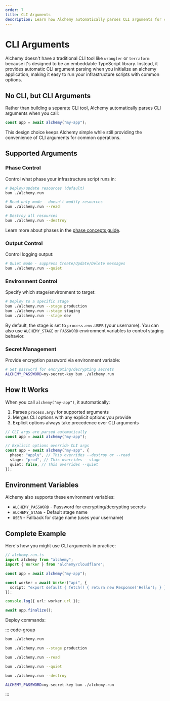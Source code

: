 ```yaml
---
order: 7
title: CLI Arguments
description: Learn how Alchemy automatically parses CLI arguments for common operations like destroy, read, quiet mode, and staging without requiring a traditional CLI tool.
---
```


# CLI Arguments

Alchemy doesn't have a traditional CLI tool like `wrangler` or `terraform` because it's designed to be an embeddable TypeScript library. Instead, it provides automatic CLI argument parsing when you initialize an alchemy application, making it easy to run your infrastructure scripts with common options.

## No CLI, but CLI Arguments

Rather than building a separate CLI tool, Alchemy automatically parses CLI arguments when you call:

```ts
const app = await alchemy("my-app");
```

This design choice keeps Alchemy simple while still providing the convenience of CLI arguments for common operations.

## Supported Arguments

### Phase Control

Control what phase your infrastructure script runs in:

```sh
# Deploy/update resources (default)
bun ./alchemy.run

# Read-only mode - doesn't modify resources
bun ./alchemy.run --read

# Destroy all resources
bun ./alchemy.run --destroy
```

Learn more about phases in the [phase concepts guide](../concepts/phase.md).

### Output Control

Control logging output:

```sh
# Quiet mode - suppress Create/Update/Delete messages  
bun ./alchemy.run --quiet
```

### Environment Control

Specify which stage/environment to target:

```sh
# Deploy to a specific stage
bun ./alchemy.run --stage production
bun ./alchemy.run --stage staging
bun ./alchemy.run --stage dev
```

By default, the stage is set to `process.env.USER` (your username). You can also use `ALCHEMY_STAGE` or `PASSWORD` environment variables to control staging behavior.

### Secret Management

Provide encryption password via environment variable:

```sh
# Set password for encrypting/decrypting secrets
ALCHEMY_PASSWORD=my-secret-key bun ./alchemy.run
```

## How It Works

When you call `alchemy("my-app")`, it automatically:

1. Parses `process.argv` for supported arguments
2. Merges CLI options with any explicit options you provide
3. Explicit options always take precedence over CLI arguments

```ts
// CLI args are parsed automatically
const app = await alchemy("my-app");

// Explicit options override CLI args
const app = await alchemy("my-app", {
  phase: "apply", // This overrides --destroy or --read
  stage: "prod", // This overrides --stage
  quiet: false, // This overrides --quiet
});
```

## Environment Variables

Alchemy also supports these environment variables:

- `ALCHEMY_PASSWORD` - Password for encrypting/decrypting secrets
- `ALCHEMY_STAGE` - Default stage name
- `USER` - Fallback for stage name (uses your username)

## Complete Example

Here's how you might use CLI arguments in practice:

```ts
// alchemy.run.ts
import alchemy from "alchemy";
import { Worker } from "alchemy/cloudflare";

const app = await alchemy("my-app");

const worker = await Worker("api", {
  script: "export default { fetch() { return new Response('Hello'); } }",
});

console.log({ url: worker.url });

await app.finalize();
```

Deploy commands:

::: code-group

```sh [Deploy]
bun ./alchemy.run
```

```sh [Deploy to Production]
bun ./alchemy.run --stage production
```

```sh [Read-only Check]
bun ./alchemy.run --read
```

```sh [Quiet Deploy]
bun ./alchemy.run --quiet
```

```sh [Destroy Everything]
bun ./alchemy.run --destroy
```

```sh [Deploy with Secrets]
ALCHEMY_PASSWORD=my-secret-key bun ./alchemy.run
```

:::


